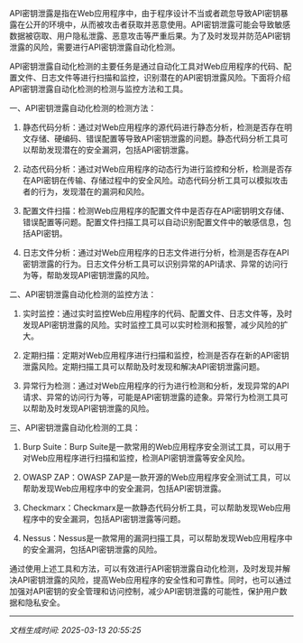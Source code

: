 API密钥泄露是指在Web应用程序中，由于程序设计不当或者疏忽导致API密钥暴露在公开的环境中，从而被攻击者获取并恶意使用。API密钥泄露可能会导致敏感数据被窃取、用户隐私泄露、恶意攻击等严重后果。为了及时发现并防范API密钥泄露的风险，需要进行API密钥泄露自动化检测。

API密钥泄露自动化检测的主要任务是通过自动化工具对Web应用程序的代码、配置文件、日志文件等进行扫描和监控，识别潜在的API密钥泄露风险。下面将介绍API密钥泄露自动化检测的检测与监控方法和工具。

一、API密钥泄露自动化检测的检测方法：

1. 静态代码分析：通过对Web应用程序的源代码进行静态分析，检测是否存在明文存储、硬编码、错误配置等导致API密钥泄露的问题。静态代码分析工具可以帮助发现潜在的安全漏洞，包括API密钥泄露。

2. 动态代码分析：通过对Web应用程序的动态行为进行监控和分析，检测是否存在API密钥在传输、存储过程中的安全风险。动态代码分析工具可以模拟攻击者的行为，发现潜在的漏洞和风险。

3. 配置文件扫描：检测Web应用程序的配置文件中是否存在API密钥明文存储、错误配置等问题。配置文件扫描工具可以自动识别配置文件中的敏感信息，包括API密钥。

4. 日志文件分析：通过对Web应用程序的日志文件进行分析，检测是否存在API密钥泄露的行为。日志文件分析工具可以识别异常的API请求、异常的访问行为等，帮助发现API密钥泄露的风险。

二、API密钥泄露自动化检测的监控方法：

1. 实时监控：通过实时监控Web应用程序的代码、配置文件、日志文件等，及时发现API密钥泄露的风险。实时监控工具可以实时检测和报警，减少风险的扩大。

2. 定期扫描：定期对Web应用程序进行扫描和监控，检测是否存在新的API密钥泄露风险。定期扫描工具可以帮助及时发现和解决API密钥泄露问题。

3. 异常行为检测：通过对Web应用程序的行为进行检测和分析，发现异常的API请求、异常的访问行为等，可能是API密钥泄露的迹象。异常行为检测工具可以帮助及时发现API密钥泄露的风险。

三、API密钥泄露自动化检测的工具：

1. Burp Suite：Burp Suite是一款常用的Web应用程序安全测试工具，可以用于对Web应用程序进行扫描和监控，检测API密钥泄露等安全风险。

2. OWASP ZAP：OWASP ZAP是一款开源的Web应用程序安全测试工具，可以帮助发现Web应用程序中的安全漏洞，包括API密钥泄露。

3. Checkmarx：Checkmarx是一款静态代码分析工具，可以帮助发现Web应用程序中的安全漏洞，包括API密钥泄露等问题。

4. Nessus：Nessus是一款常用的漏洞扫描工具，可以帮助发现Web应用程序中的安全漏洞，包括API密钥泄露的风险。

通过使用上述工具和方法，可以有效进行API密钥泄露自动化检测，及时发现并解决API密钥泄露的风险，提高Web应用程序的安全性和可靠性。同时，也可以通过加强对API密钥的安全管理和访问控制，减少API密钥泄露的可能性，保护用户数据和隐私安全。

---

*文档生成时间: 2025-03-13 20:55:25*











